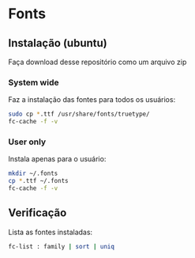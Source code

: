 # Fonts

## Instalação (ubuntu)

Faça download desse repositório como um arquivo zip

### System wide

Faz a instalação das fontes para todos os usuários: 

```bash
sudo cp *.ttf /usr/share/fonts/truetype/
fc-cache -f -v
```

### User only

Instala apenas para o usuário:

```bash
mkdir ~/.fonts
cp *.ttf ~/.fonts
fc-cache -f -v
```

## Verificação 

Lista as fontes instaladas:

```bash
fc-list : family | sort | uniq
```

